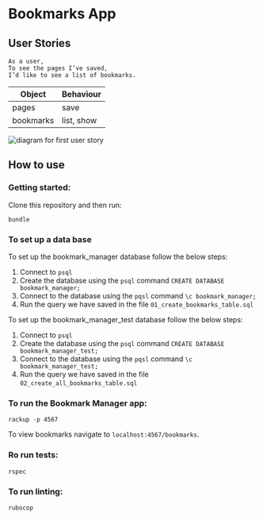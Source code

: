 # Bookmarks App

## User Stories

```
As a user,
To see the pages I’ve saved,
I’d like to see a list of bookmarks.
```

| Object    | Behaviour  |
|-----------|------------|
| pages     | save       |
| bookmarks | list, show |
 

![diagram for first user story](https://i.imgur.com/kccRw38.png)

## How to use

### Getting started:

Clone this repository and then run:

``` 
bundle
```

### To set up a data base

To set up the bookmark_manager database follow the below steps:

1. Connect to `psql`
2. Create the database using the `psql` command `CREATE DATABASE bookmark_manager;`
3. Connect to the database using the `pqsl` command `\c bookmark_manager;`
4. Run the query we have saved in the file `01_create_bookmarks_table.sql`

To set up the bookmark_manager_test database follow the below steps:

1. Connect to `psql`
2. Create the database using the `psql` command `CREATE DATABASE bookmark_manager_test;`
3. Connect to the database using the `pqsl` command `\c bookmark_manager_test;`
4. Run the query we have saved in the file `02_create_all_bookmarks_table.sql`

### To run the Bookmark Manager app:

```
rackup -p 4567
```

To view bookmarks navigate to `localhost:4567/bookmarks`.

### Ro  run tests:

```
rspec
```

### To run linting:

```
rubocop
```
